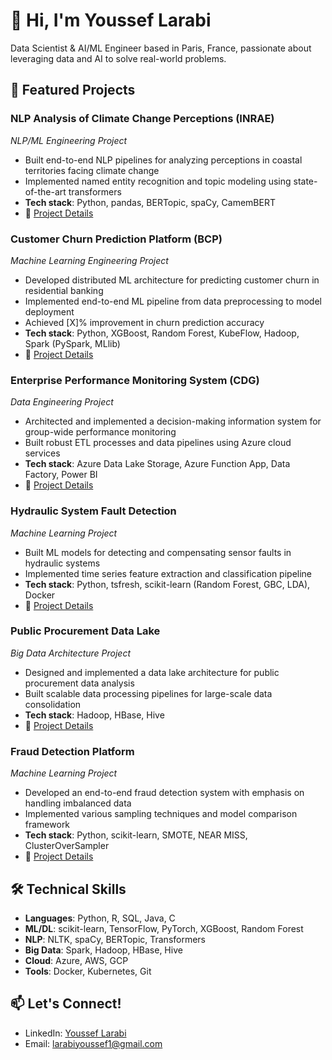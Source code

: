 # 👋 Hi, I'm Youssef Larabi

Data Scientist & AI/ML Engineer based in Paris, France, passionate about leveraging data and AI to solve real-world problems.

## 🚀 Featured Projects

### NLP Analysis of Climate Change Perceptions (INRAE)
*NLP/ML Engineering Project*
- Built end-to-end NLP pipelines for analyzing perceptions in coastal territories facing climate change
- Implemented named entity recognition and topic modeling using state-of-the-art transformers
- **Tech stack**: Python, pandas, BERTopic, spaCy, CamemBERT
- 🔗 [Project Details](#) <!-- We'll add links later -->

### Customer Churn Prediction Platform (BCP)
*Machine Learning Engineering Project*
- Developed distributed ML architecture for predicting customer churn in residential banking
- Implemented end-to-end ML pipeline from data preprocessing to model deployment
- Achieved [X]% improvement in churn prediction accuracy
- **Tech stack**: Python, XGBoost, Random Forest, KubeFlow, Hadoop, Spark (PySpark, MLlib)
- 🔗 [Project Details](#)

### Enterprise Performance Monitoring System (CDG)
*Data Engineering Project*
- Architected and implemented a decision-making information system for group-wide performance monitoring
- Built robust ETL processes and data pipelines using Azure cloud services
- **Tech stack**: Azure Data Lake Storage, Azure Function App, Data Factory, Power BI
- 🔗 [Project Details](#)

### Hydraulic System Fault Detection
*Machine Learning Project*
- Built ML models for detecting and compensating sensor faults in hydraulic systems
- Implemented time series feature extraction and classification pipeline
- **Tech stack**: Python, tsfresh, scikit-learn (Random Forest, GBC, LDA), Docker
- 🔗 [Project Details](#)

### Public Procurement Data Lake
*Big Data Architecture Project*
- Designed and implemented a data lake architecture for public procurement data analysis
- Built scalable data processing pipelines for large-scale data consolidation
- **Tech stack**: Hadoop, HBase, Hive
- 🔗 [Project Details](#)

### Fraud Detection Platform
*Machine Learning Project*
- Developed an end-to-end fraud detection system with emphasis on handling imbalanced data
- Implemented various sampling techniques and model comparison framework
- **Tech stack**: Python, scikit-learn, SMOTE, NEAR MISS, ClusterOverSampler
- 🔗 [Project Details](#)

## 🛠 Technical Skills

- **Languages**: Python, R, SQL, Java, C
- **ML/DL**: scikit-learn, TensorFlow, PyTorch, XGBoost, Random Forest
- **NLP**: NLTK, spaCy, BERTopic, Transformers
- **Big Data**: Spark, Hadoop, HBase, Hive
- **Cloud**: Azure, AWS, GCP
- **Tools**: Docker, Kubernetes, Git

## 📫 Let's Connect!
- LinkedIn: [Youssef Larabi](https://www.linkedin.com/in/youssef)
- Email: larabiyoussef1@gmail.com
